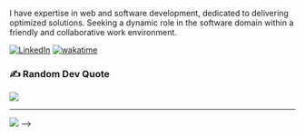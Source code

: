 I have expertise in web and software development, dedicated to delivering optimized solutions. Seeking a dynamic role in the software domain within a friendly and collaborative work environment.


[![LinkedIn](https://img.shields.io/badge/LinkedIn-%230077B5.svg?logo=linkedin&logoColor=white)](linkedin.com/in/ritesh-sanchala-220a97240/) 
[![wakatime](https://wakatime.com/badge/user/dea736ad-3dd5-4473-b5f5-84034e95fdf1.svg)](https://wakatime.com/@dbff3486-04c2-4071-a0ca-0355b863b959)

### ✍️ Random Dev Quote
![](https://quotes-github-readme.vercel.app/api?type=horizontal&theme=radical)

---
[![](https://visitcount.itsvg.in/api?id=ritzsanchala2607&icon=0&color=0)](https://github.com/ritzsanchala2607)
-->
